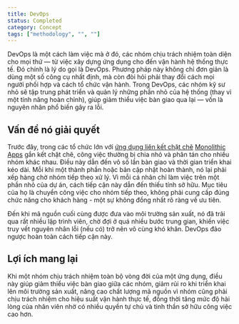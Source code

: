 ```yaml
---
title: DevOps
status: Completed
category: Concept
tags: ["methodology", "", ""]
---
```


DevOps là một cách làm việc mà ở đó, các nhóm chịu trách nhiệm toàn diện cho mọi thứ — từ việc xây dựng ứng dụng cho đến vận hành hệ thống thực tế.  Đó chính là lý do gọi là DevOps. 
Phương pháp này không chỉ đơn giản là dùng một số công cụ nhất định, mà còn đòi hỏi phải thay đổi cách mọi người phối hợp và cách tổ chức vận hành.
Trong DevOps, các nhóm kỹ sư nhỏ sẽ tập trung phát triển và quản lý những phần nhỏ của hệ thống (thay vì một tính năng hoàn chỉnh), giúp giảm thiểu việc bàn giao qua lại — vốn là nguyên nhân phổ biến gây ra lỗi.

## Vấn đề nó giải quyết

Trước đây, trong các tổ chức lớn với [ứng dụng liên kết chặt chẽ](/tightly-coupled-architecture/) [Monolithic Apps](/monolithic-apps/) gắn kết chặt chẽ, công việc thường bị chia nhỏ và phân tán cho nhiều nhóm khác nhau.
Điều này dẫn đến vô số lần bàn giao và thời gian triển khai kéo dài. Mỗi khi một thành phần hoặc bản cập nhật hoàn thành, nó lại phải xếp hàng chờ nhóm tiếp theo xử lý.
Vì mỗi cá nhân chỉ làm việc trên một phần nhỏ của dự án, cách tiếp cận này dẫn đến thiếu tính sở hữu. Mục tiêu của họ là chuyển công việc cho nhóm tiếp theo, không phải cung cấp đúng chức năng cho khách hàng - một sự không đồng nhất rõ ràng về ưu tiên.

Đến khi mã nguồn cuối cùng được đưa vào môi trường sản xuất, nó đã trải qua rất nhiều lập trình viên, chờ đợi ở quá nhiều bước trung gian, khiến việc truy vết nguyên nhân lỗi (nếu có) trở nên vô cùng khó khăn.
DevOps đảo ngược hoàn toàn cách tiếp cận này.

## Lợi ích mang lại

Khi một nhóm chịu trách nhiệm toàn bộ vòng đời của một ứng dụng,
điều này giúp giảm thiểu việc bàn giao giữa các nhóm, giảm rủi ro khi triển khai lên môi trường sản xuất,
nâng cao chất lượng mã nguồn vì nhóm cũng phải chịu trách nhiệm cho hiệu suất vận hành thực tế,
đồng thời tăng mức độ hài lòng của nhân viên nhờ có nhiều quyền tự chủ và tinh thần sở hữu công việc cao hơn.
